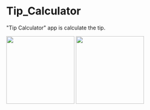 # Tip_Calculator
"Tip Calculator" app is calculate the tip.

<img src="https://user-images.githubusercontent.com/55649264/219844941-49c927c5-10e0-4631-ba6f-67315b9daab0.png" width="180"/>    <img src="https://user-images.githubusercontent.com/55649264/219844944-40428bcb-2277-433e-9005-ad195c283535.png" width="180" />
